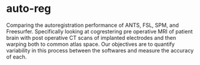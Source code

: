 # auto-reg

Comparing the autoregistration performance of ANTS, FSL, SPM, and Freesurfer. Specifically looking at cogrestering pre operative MRI of patient brain with post operative CT scans of implanted electrodes and then warping both to common atlas space. Our objectives are to quantify variability in this process between the softwares and measure the accuracy of each. 
